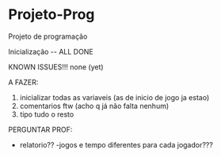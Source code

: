 # Projeto-Prog
Projeto de programação

Inicialização -- ALL DONE



KNOWN ISSUES!!!
none (yet)


A FAZER:
1) inicializar todas as variaveis (as de inicio de jogo ja estao)
2) comentarios ftw (acho q já não falta nenhum)
3) tipo tudo o resto


PERGUNTAR PROF:
- relatorio??
-jogos e tempo diferentes para cada jogador???
